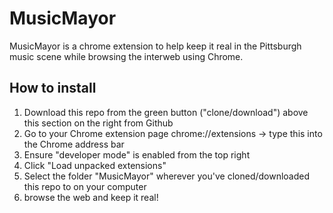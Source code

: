 # MusicMayor

MusicMayor is a chrome extension to help keep it real in the Pittsburgh music
scene while browsing the interweb using Chrome.

## How to install

1. Download this repo from the green button ("clone/download") above this section on the right from Github  
2. Go to your Chrome extension page chrome://extensions -> type this into the Chrome address bar
3. Ensure "developer mode" is enabled from the top right 
4. Click "Load unpacked extensions"
5. Select the folder "MusicMayor" wherever you've cloned/downloaded this repo to
   on your computer
6. browse the web and keep it real!
